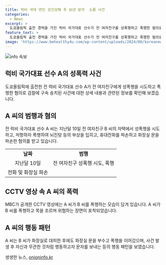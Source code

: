 ```yaml
---
title: 럭비 국대 연인 강간상해 후 보낸 문자  소름 사건
categories:
  - News
excerpt: >
  도쿄올림픽 출전 경력을 가진 럭비 국가대표 선수가 전 여자친구를 성폭행하고 폭행한 혐의로 검찰에 구속 송치된 사실이 밝혀졌다. CCTV 영상과 휴대전화 파손 등의 증거로 사건 내용이 확인되었다. 피해자는 A 씨와 6개월 교제한 후 헤어졌으며, 사건 당일 집에 두고 온 옷을 찾으러 집 안으로 들어온 A 씨에게 성폭행을 당했다고 주장했다. A 씨는 출전 경력과 실업팀 코치 역할을 맡았으며 활발한 방송 출연을 했던 것으로 전해졌다. 현재 사건은 수사 중이다. (총 295자)
feature_text: >
  도쿄올림픽 출전 경력을 가진 럭비 국가대표 선수가 전 여자친구를 성폭행하고 폭행한 혐의로 검찰에 구속 송치된 사실이 밝혀졌다. CCTV 영상과 휴대전화 파손 등의 증거로 사건 내용이 확인되었다. 피해자는 A 씨와 6개월 교제한 후 헤어졌으며, 사건 당일 집에 두고 온 옷을 찾으러 집 안으로 들어온 A 씨에게 성폭행을 당했다고 주장했다. A 씨는 출전 경력과 실업팀 코치 역할을 맡았으며 활발한 방송 출연을 했던 것으로 전해졌다. 현재 사건은 수사 중이다. (총 295자)
image: 'https://www.behealthy4u.com/wp-content/uploads/2024/06/koreanews.jpg'
---
```


<p><img src="https://www.behealthy4u.com/wp-content/uploads/2024/06/koreanews.jpg" alt="info 속보" /></p>

<h2 data-ke-size="size26">럭비 국가대표 선수 A의 성폭력 사건</h2>

<p data-ke-size="size16">도쿄올림픽에 출전한 전 럭비 국가대표 선수 A가 전 여자친구에게 성폭행을 시도하고 폭행한 혐의로 검찰에 구속 송치된 사건에 대한 상세 내용과 관련된 정보를 확인해 보겠습니다.</p>

<h2 data-ke-size="size24">A 씨의 범행과 혐의</h2>

<p data-ke-size="size16">전 럭비 국가대표 선수 A 씨는 지난달 10일 전 여자친구 B 씨의 자택에서 성폭행을 시도하고, 저항하자 폭행하여 뇌진탕 등의 부상을 입히고, 휴대전화를 파손하고 화장실 문을 파손한 혐의를 받고 있습니다.</p>

<table>
  <tr>
    <td style="text-align: center; height: 17px;"><b>날짜</b></td>
    <td style="text-align: center; height: 17px;"><b>범행</b></td>
  </tr>
  <tr>
    <td style="text-align: center; height: 17px;">지난달 10일</td>
    <td style="text-align: center; height: 17px;">전 여자친구 성폭행 시도, 폭행</td>
  </tr>
  <tr>
    <td style="text-align: center; height: 17px;">전화 및 화장실 파손</td>
  </tr>
</table>

<h2 data-ke-size="size24">CCTV 영상 속 A 씨의 폭력</h2>

<p data-ke-size="size16">MBC가 공개한 CCTV 영상에는 A 씨가 B 씨를 폭행하는 모습이 담겨 있습니다. A 씨가 B 씨를 폭행하고 목을 조르며 위협하는 장면이 포착되었습니다.</p>

<h2 data-ke-size="size24">A 씨의 행동 패턴</h2>

<p data-ke-size="size16">A 씨는 B 씨가 화장실로 대피한 후에도 화장실 문을 부수고 폭행을 이어갔으며, 사건 발생 후 자신과 무관한 것처럼 행동하고자 문자를 보내는 등의 행동 패턴을 보였습니다.</p>
생생한 뉴스, <a href="https://onioninfo.kr" rel="dofollow">onioninfo.kr</a>


